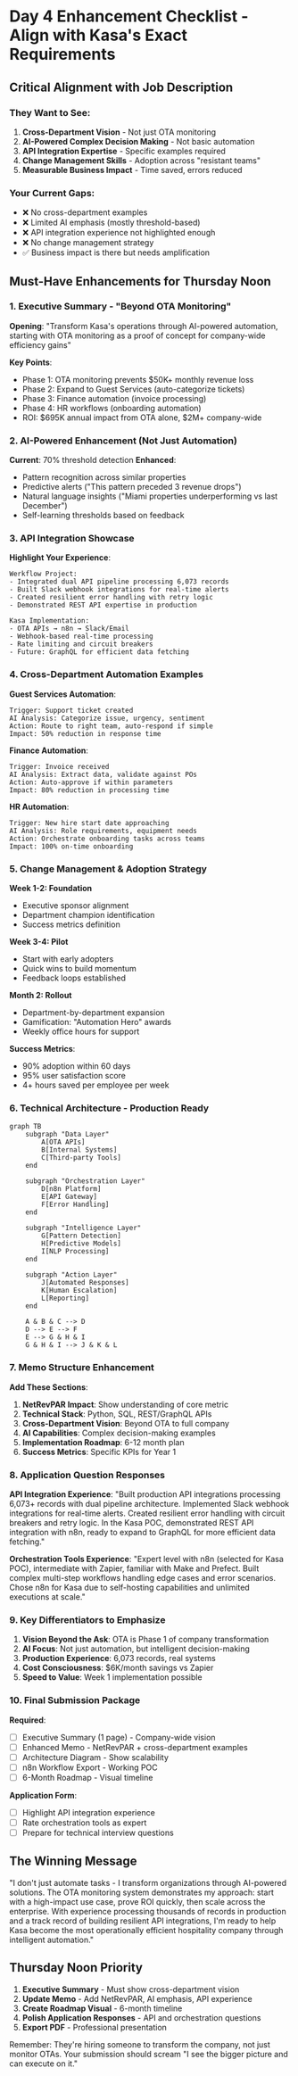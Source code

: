 # Day 4 Enhancement Checklist - Align with Kasa's Exact Requirements

## Critical Alignment with Job Description

### They Want to See:
1. **Cross-Department Vision** - Not just OTA monitoring
2. **AI-Powered Complex Decision Making** - Not basic automation
3. **API Integration Expertise** - Specific examples required
4. **Change Management Skills** - Adoption across "resistant teams"
5. **Measurable Business Impact** - Time saved, errors reduced

### Your Current Gaps:
- ❌ No cross-department examples
- ❌ Limited AI emphasis (mostly threshold-based)
- ❌ API integration experience not highlighted enough
- ❌ No change management strategy
- ✅ Business impact is there but needs amplification

## Must-Have Enhancements for Thursday Noon

### 1. Executive Summary - "Beyond OTA Monitoring"
**Opening**: "Transform Kasa's operations through AI-powered automation, starting with OTA monitoring as a proof of concept for company-wide efficiency gains"

**Key Points**:
- Phase 1: OTA monitoring prevents $50K+ monthly revenue loss
- Phase 2: Expand to Guest Services (auto-categorize tickets)
- Phase 3: Finance automation (invoice processing)
- Phase 4: HR workflows (onboarding automation)
- ROI: $695K annual impact from OTA alone, $2M+ company-wide

### 2. AI-Powered Enhancement (Not Just Automation)
**Current**: 70% threshold detection
**Enhanced**: 
- Pattern recognition across similar properties
- Predictive alerts ("This pattern preceded 3 revenue drops")
- Natural language insights ("Miami properties underperforming vs last December")
- Self-learning thresholds based on feedback

### 3. API Integration Showcase
**Highlight Your Experience**:
```
Werkflow Project:
- Integrated dual API pipeline processing 6,073 records
- Built Slack webhook integrations for real-time alerts
- Created resilient error handling with retry logic
- Demonstrated REST API expertise in production

Kasa Implementation:
- OTA APIs → n8n → Slack/Email
- Webhook-based real-time processing
- Rate limiting and circuit breakers
- Future: GraphQL for efficient data fetching
```

### 4. Cross-Department Automation Examples

**Guest Services Automation**:
```
Trigger: Support ticket created
AI Analysis: Categorize issue, urgency, sentiment
Action: Route to right team, auto-respond if simple
Impact: 50% reduction in response time
```

**Finance Automation**:
```
Trigger: Invoice received
AI Analysis: Extract data, validate against POs
Action: Auto-approve if within parameters
Impact: 80% reduction in processing time
```

**HR Automation**:
```
Trigger: New hire start date approaching
AI Analysis: Role requirements, equipment needs
Action: Orchestrate onboarding tasks across teams
Impact: 100% on-time onboarding
```

### 5. Change Management & Adoption Strategy

**Week 1-2: Foundation**
- Executive sponsor alignment
- Department champion identification
- Success metrics definition

**Week 3-4: Pilot**
- Start with early adopters
- Quick wins to build momentum
- Feedback loops established

**Month 2: Rollout**
- Department-by-department expansion
- Gamification: "Automation Hero" awards
- Weekly office hours for support

**Success Metrics**:
- 90% adoption within 60 days
- 95% user satisfaction score
- 4+ hours saved per employee per week

### 6. Technical Architecture - Production Ready

```mermaid
graph TB
    subgraph "Data Layer"
        A[OTA APIs]
        B[Internal Systems]
        C[Third-party Tools]
    end
    
    subgraph "Orchestration Layer"
        D[n8n Platform]
        E[API Gateway]
        F[Error Handling]
    end
    
    subgraph "Intelligence Layer"
        G[Pattern Detection]
        H[Predictive Models]
        I[NLP Processing]
    end
    
    subgraph "Action Layer"
        J[Automated Responses]
        K[Human Escalation]
        L[Reporting]
    end
    
    A & B & C --> D
    D --> E --> F
    E --> G & H & I
    G & H & I --> J & K & L
```

### 7. Memo Structure Enhancement

**Add These Sections**:
1. **NetRevPAR Impact**: Show understanding of core metric
2. **Technical Stack**: Python, SQL, REST/GraphQL APIs
3. **Cross-Department Vision**: Beyond OTA to full company
4. **AI Capabilities**: Complex decision-making examples
5. **Implementation Roadmap**: 6-12 month plan
6. **Success Metrics**: Specific KPIs for Year 1

### 8. Application Question Responses

**API Integration Experience**:
"Built production API integrations processing 6,073+ records with dual pipeline architecture. Implemented Slack webhook integrations for real-time alerts. Created resilient error handling with circuit breakers and retry logic. In the Kasa POC, demonstrated REST API integration with n8n, ready to expand to GraphQL for more efficient data fetching."

**Orchestration Tools Experience**:
"Expert level with n8n (selected for Kasa POC), intermediate with Zapier, familiar with Make and Prefect. Built complex multi-step workflows handling edge cases and error scenarios. Chose n8n for Kasa due to self-hosting capabilities and unlimited executions at scale."

### 9. Key Differentiators to Emphasize

1. **Vision Beyond the Ask**: OTA is Phase 1 of company transformation
2. **AI Focus**: Not just automation, but intelligent decision-making
3. **Production Experience**: 6,073 records, real systems
4. **Cost Consciousness**: $6K/month savings vs Zapier
5. **Speed to Value**: Week 1 implementation possible

### 10. Final Submission Package

**Required**:
- [ ] Executive Summary (1 page) - Company-wide vision
- [ ] Enhanced Memo - NetRevPAR + cross-department examples
- [ ] Architecture Diagram - Show scalability
- [ ] n8n Workflow Export - Working POC
- [ ] 6-Month Roadmap - Visual timeline

**Application Form**:
- [ ] Highlight API integration experience
- [ ] Rate orchestration tools as expert
- [ ] Prepare for technical interview questions

## The Winning Message

"I don't just automate tasks - I transform organizations through AI-powered solutions. The OTA monitoring system demonstrates my approach: start with a high-impact use case, prove ROI quickly, then scale across the enterprise. With experience processing thousands of records in production and a track record of building resilient API integrations, I'm ready to help Kasa become the most operationally efficient hospitality company through intelligent automation."

## Thursday Noon Priority

1. **Executive Summary** - Must show cross-department vision
2. **Update Memo** - Add NetRevPAR, AI emphasis, API experience
3. **Create Roadmap Visual** - 6-month timeline
4. **Polish Application Responses** - API and orchestration questions
5. **Export PDF** - Professional presentation

Remember: They're hiring someone to transform the company, not just monitor OTAs. Your submission should scream "I see the bigger picture and can execute on it."